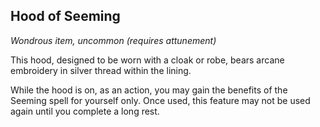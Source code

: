 ## Hood of Seeming
*Wondrous item, uncommon (requires attunement)*

This hood, designed to be worn with a cloak or robe, bears arcane embroidery in silver thread within the lining.

While the hood is on, as an action, you may gain the benefits of the Seeming spell for yourself only. Once used, this feature may not be used again until you complete a long rest.
